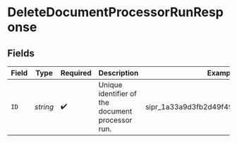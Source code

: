 # DeleteDocumentProcessorRunResponse


## Fields

| Field                                            | Type                                             | Required                                         | Description                                      | Example                                          |
| ------------------------------------------------ | ------------------------------------------------ | ------------------------------------------------ | ------------------------------------------------ | ------------------------------------------------ |
| `ID`                                             | *string*                                         | :heavy_check_mark:                               | Unique identifier of the document processor run. | sipr_1a33a9d3fb2d49f498193ac72c59acb7            |